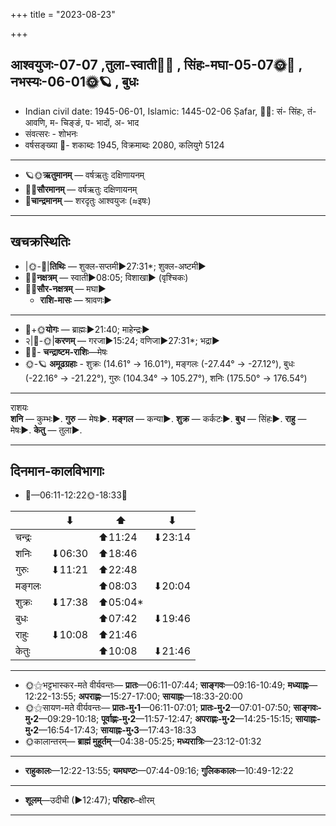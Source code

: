 +++
title = "2023-08-23"

+++
## आश्वयुजः-07-07  ,तुला-स्वाती🌛🌌  ,  सिंहः-मघा-05-07🌞🌌  ,  नभस्यः-06-01🌞🪐  , बुधः
- Indian civil date: 1945-06-01, Islamic: 1445-02-06 Ṣafar, 🌌🌞: सं- सिंहः, तं- आवणि, म- चिङ्ङं, प- भादों, अ- भाद
- संवत्सरः - शोभनः
- वर्षसङ्ख्या 🌛- शकाब्दः 1945, विक्रमाब्दः 2080, कलियुगे 5124
___________________
- 🪐🌞**ऋतुमानम्** — वर्षऋतुः दक्षिणायनम्
- 🌌🌞**सौरमानम्** — वर्षऋतुः दक्षिणायनम्
- 🌛**चान्द्रमानम्** — शरदृतुः आश्वयुजः (≈इषः)
___________________


## खचक्रस्थितिः
- |🌞-🌛|**तिथिः** — शुक्ल-सप्तमी►27:31*; शुक्ल-अष्टमी►  
- 🌌🌛**नक्षत्रम्** — स्वाती►08:05; विशाखा► (वृश्चिकः)  
- 🌌🌞**सौर-नक्षत्रम्** — मघा►  
  - **राशि-मासः** — श्रावणः► 
___________________
- 🌛+🌞**योगः** — ब्राह्मः►21:40; माहेन्द्रः►  
- २|🌛-🌞|**करणम्** — गरजा►15:24; वणिजा►27:31*; भद्रा►  
- 🌌🌛- **चन्द्राष्टम-राशिः**—मेषः  
- 🌞-🪐 **अमूढग्रहाः** - शुक्रः (14.61° → 16.01°), मङ्गलः (-27.44° → -27.12°), बुधः (-22.16° → -21.22°), गुरुः (104.34° → 105.27°), शनिः (175.50° → 176.54°)
___________________
राशयः  
**शनि** — कुम्भः►. **गुरु** — मेषः►. **मङ्गल** — कन्या►. **शुक्र** — कर्कटः►. **बुध** — सिंहः►. **राहु** — मेषः►. **केतु** — तुला►. 
___________________


## दिनमान-कालविभागाः
- 🌅—06:11-12:22🌞-18:33🌇  

|      |⬇     |⬆     |⬇     |
|------|-----|-----|------|
|चन्द्रः|     |⬆11:24 |⬇23:14 |
|शनिः   |⬇06:30 |⬆18:46 |     |
|गुरुः  |⬇11:21 |⬆22:48 |     |
|मङ्गलः |     |⬆08:03 |⬇20:04 |
|शुक्रः |⬇17:38 |⬆05:04*|     |
|बुधः   |     |⬆07:42 |⬇19:46 |
|राहुः  |⬇10:08 |⬆21:46 |     |
|केतुः  |     |⬆10:08 |⬇21:46 |
___________________
- 🌞⚝भट्टभास्कर-मते वीर्यवन्तः— **प्रातः**—06:11-07:44; **साङ्गवः**—09:16-10:49; **मध्याह्नः**—12:22-13:55; **अपराह्णः**—15:27-17:00; **सायाह्नः**—18:33-20:00  
- 🌞⚝सायण-मते वीर्यवन्तः— **प्रातः-मु॰1**—06:11-07:01; **प्रातः-मु॰2**—07:01-07:50; **साङ्गवः-मु॰2**—09:29-10:18; **पूर्वाह्णः-मु॰2**—11:57-12:47; **अपराह्णः-मु॰2**—14:25-15:15; **सायाह्नः-मु॰2**—16:54-17:43; **सायाह्नः-मु॰3**—17:43-18:33  
- 🌞कालान्तरम्— **ब्राह्मं मुहूर्तम्**—04:38-05:25; **मध्यरात्रिः**—23:12-01:32  
___________________
- **राहुकालः**—12:22-13:55; **यमघण्टः**—07:44-09:16; **गुलिककालः**—10:49-12:22  
___________________
- **शूलम्**—उदीची (►12:47); **परिहारः**–क्षीरम्  
___________________
